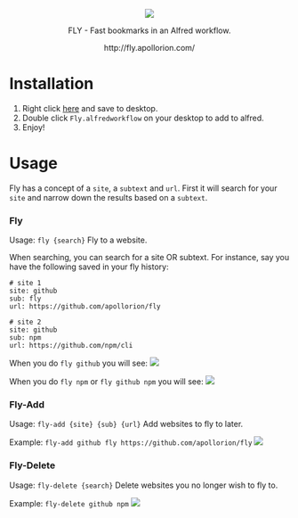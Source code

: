 <p align="center">
   <img src="https://github.com/Apollorion/fly/blob/master/icon.png?raw=true">
</p>
<p align="center">FLY - Fast bookmarks in an Alfred workflow.</p>
<p align="center">http://fly.apollorion.com/</p>

# Installation

1. Right click [here](https://github.com/Apollorion/fly/raw/master/Fly.alfredworkflow) and save to desktop.
2. Double click `Fly.alfredworkflow` on your desktop to add to alfred.
3. Enjoy!


# Usage

Fly has a concept of a `site`, a `subtext` and `url`. First it will search for your `site` and narrow down the results based on a `subtext`.

### Fly
Usage: `fly {search}`
Fly to a website.

When searching, you can search for a site OR subtext. For instance, say you have the following saved in your fly history:
```
# site 1
site: github
sub: fly
url: https://github.com/apollorion/fly

# site 2
site: github
sub: npm
url: https://github.com/npm/cli
```

When you do `fly github` you will see:
<img src="https://github.com/Apollorion/fly/blob/master/search1.png?raw=true">

When you do `fly npm` or `fly github npm` you will see:
<img src="https://github.com/Apollorion/fly/blob/master/search2.png?raw=true">

### Fly-Add
Usage: `fly-add {site} {sub} {url}`
Add websites to fly to later.

Example: `fly-add github fly https://github.com/apollorion/fly`
<img src="https://github.com/Apollorion/fly/blob/master/add.png?raw=true">

### Fly-Delete
Usage: `fly-delete {search}`
Delete websites you no longer wish to fly to.

Example: `fly-delete github npm`
<img src="https://github.com/Apollorion/fly/blob/master/delete.png?raw=true">